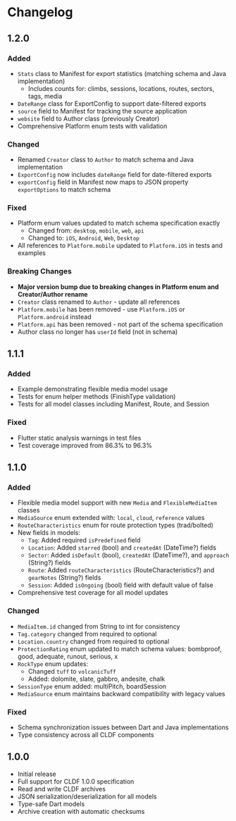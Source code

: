 # Changelog

## 1.2.0

### Added
- `Stats` class to Manifest for export statistics (matching schema and Java implementation)
  - Includes counts for: climbs, sessions, locations, routes, sectors, tags, media
- `DateRange` class for ExportConfig to support date-filtered exports
- `source` field to Manifest for tracking the source application
- `website` field to Author class (previously Creator)
- Comprehensive Platform enum tests with validation

### Changed
- Renamed `Creator` class to `Author` to match schema and Java implementation
- `ExportConfig` now includes `dateRange` field for date-filtered exports
- `exportConfig` field in Manifest now maps to JSON property `exportOptions` to match schema

### Fixed
- Platform enum values updated to match schema specification exactly
  - Changed from: `desktop`, `mobile`, `web`, `api`  
  - Changed to: `iOS`, `Android`, `Web`, `Desktop`
- All references to `Platform.mobile` updated to `Platform.iOS` in tests and examples

### Breaking Changes
- **Major version bump due to breaking changes in Platform enum and Creator/Author rename**
- `Creator` class renamed to `Author` - update all references
- `Platform.mobile` has been removed - use `Platform.iOS` or `Platform.android` instead
- `Platform.api` has been removed - not part of the schema specification
- Author class no longer has `userId` field (not in schema)

## 1.1.1

### Added
- Example demonstrating flexible media model usage
- Tests for enum helper methods (FinishType validation)
- Tests for all model classes including Manifest, Route, and Session

### Fixed
- Flutter static analysis warnings in test files
- Test coverage improved from 86.3% to 96.3%

## 1.1.0

### Added
- Flexible media model support with new `Media` and `FlexibleMediaItem` classes
- `MediaSource` enum extended with: `local`, `cloud`, `reference` values
- `RouteCharacteristics` enum for route protection types (trad/bolted)
- New fields in models:
  - `Tag`: Added required `isPredefined` field
  - `Location`: Added `starred` (bool) and `createdAt` (DateTime?) fields
  - `Sector`: Added `isDefault` (bool), `createdAt` (DateTime?), and `approach` (String?) fields
  - `Route`: Added `routeCharacteristics` (RouteCharacteristics?) and `gearNotes` (String?) fields
  - `Session`: Added `isOngoing` (bool) field with default value of false
- Comprehensive test coverage for all model updates

### Changed
- `MediaItem.id` changed from String to int for consistency
- `Tag.category` changed from required to optional
- `Location.country` changed from required to optional
- `ProtectionRating` enum updated to match schema values: bombproof, good, adequate, runout, serious, x
- `RockType` enum updates:
  - Changed `tuff` to `volcanicTuff`
  - Added: dolomite, slate, gabbro, andesite, chalk
- `SessionType` enum added: multiPitch, boardSession
- `MediaSource` enum maintains backward compatibility with legacy values

### Fixed
- Schema synchronization issues between Dart and Java implementations
- Type consistency across all CLDF components

## 1.0.0

- Initial release
- Full support for CLDF 1.0.0 specification
- Read and write CLDF archives
- JSON serialization/deserialization for all models
- Type-safe Dart models
- Archive creation with automatic checksums